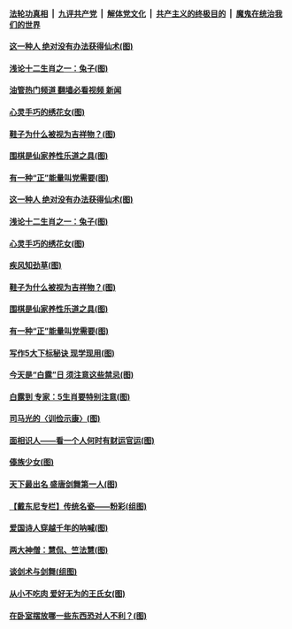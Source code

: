 ####  [法轮功真相](../../../../basic/blob/master/README.md?t=09082301) &nbsp;|&nbsp; [九评共产党](../../../../9ping.md/blob/master/README.md?t=09082301) &nbsp;|&nbsp; [解体党文化](../../../../jtdwh.md/blob/master/README.md?t=09082301)  &nbsp;|&nbsp; [共产主义的终极目的](../../../../gczydzjmd.md/blob/master/README.md?t=09082301) &nbsp;|&nbsp; [魔鬼在统治我们的世界](../../../../mgztzwmdsj.md/blob/master/README.md?t=09082301) 

#### [这一种人 绝对没有办法获得仙术(图)](../pages/p7/1015971.md?t=09082301) 

#### [浅论十二生肖之一：兔子(图)](../pages/p7/1014968.md?t=09082301) 

#### [油管热门频道 翻墙必看视频 新闻](http://45.76.130.85:81/youtube.html?09082301)

#### [心灵手巧的绣花女(图)](../pages/p7/1015583.md?t=09082301) 

#### [鞋子为什么被视为吉祥物？(图)](../pages/p7/1015831.md?t=09082301) 

#### [围棋是仙家养性乐道之具(图)](../pages/p7/1016071.md?t=09082301) 

#### [有一种“正”能量叫党需要(图)](../pages/p7/1016084.md?t=09082301) 

#### [这一种人 绝对没有办法获得仙术(图)](../pages/p7/1015971.md?t=09082301) 

#### [浅论十二生肖之一：兔子(图)](../pages/p7/1014968.md?t=09082301) 

#### [心灵手巧的绣花女(图)](../pages/p7/1015583.md?t=09082301) 

#### [疾风知劲草(图)](../pages/p7/1015982.md?t=09082301) 

#### [鞋子为什么被视为吉祥物？(图)](../pages/p7/1015831.md?t=09082301) 

#### [围棋是仙家养性乐道之具(图)](../pages/p7/1016071.md?t=09082301) 

#### [有一种“正”能量叫党需要(图)](../pages/p7/1016084.md?t=09082301) 

#### [写作5大下标秘诀 现学现用(图)](../pages/p7/1015892.md?t=09082301) 

#### [今天是“白露”日 须注意这些禁忌(图)](../pages/p7/1016041.md?t=09082301) 

#### [白露到 专家：5生肖要特别注意(图)](../pages/p7/1016030.md?t=09082301) 

#### [司马光的〈训俭示康〉(图)](../pages/p7/1014861.md?t=09082301) 

#### [面相识人——看一个人何时有财运官运(图)](../pages/p7/1013353.md?t=09082301) 

#### [傣族少女(图)](../pages/p7/1015582.md?t=09082301) 

#### [天下最出名 盛唐剑舞第一人(图)](../pages/p7/1015813.md?t=09082301) 

#### [【戴东尼专栏】传统名瓷——粉彩(组图)](../pages/p7/1009832.md?t=09082301) 

#### [爱国诗人穿越千年的呐喊(图)](../pages/p7/1015850.md?t=09082301) 

#### [两大神僧：慧侃、竺法慧(图)](../pages/p7/1015873.md?t=09082301) 

#### [谈剑术与剑舞(组图)](../pages/p7/1015805.md?t=09082301) 

#### [从小不吃肉 爱好无为的王氏女(图)](../pages/p7/1015229.md?t=09082301) 

#### [在卧室摆放哪一些东西恐对人不利？(图)](../pages/p7/1013354.md?t=09082301) 

<img src='http://gfw-breaker.win/goodnews/indexes/p7.md' width='0px' height='0px'/>
